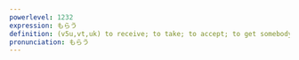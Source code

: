```yaml
---
powerlevel: 1232
expression: もらう
definition: (v5u,vt,uk) to receive; to take; to accept; to get somebody to do something (follows a verb in "te" form); (P)
pronunciation: もらう
---
```


